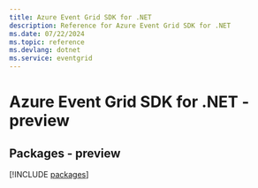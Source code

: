 ```yaml
---
title: Azure Event Grid SDK for .NET
description: Reference for Azure Event Grid SDK for .NET
ms.date: 07/22/2024
ms.topic: reference
ms.devlang: dotnet
ms.service: eventgrid
---
```

# Azure Event Grid SDK for .NET - preview
## Packages - preview
[!INCLUDE [packages](event-grid-index.md)]
